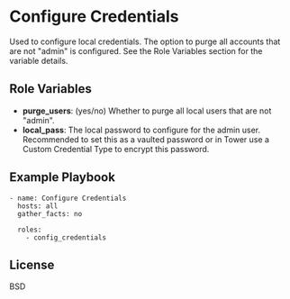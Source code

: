 # Configure Credentials

Used to configure local credentials. The option to purge all accounts that are not "admin" is configured. See the Role Variables section for the variable details.

## Role Variables

- **purge_users**: (yes/no) Whether to purge all local users that are not "admin".
- **local_pass**: The local password to configure for the admin user. Recommended to set this as a vaulted password or in Tower use a Custom Credential Type to encrypt this password.

## Example Playbook

```
- name: Configure Credentials
  hosts: all
  gather_facts: no

  roles:
    - config_credentials

```

## License

BSD
